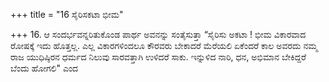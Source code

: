 +++
title = "16 ಸೈರಿಸಕಟಾ ಭೀಮ"

+++
16. ಆ ಸಂದರ್ಭವನ್ನರಿತುಕೊಂಡ ಪಾರ್ಥ ಅವನನ್ನು ಸಂತೈಸುತ್ತಾ “ಸೈರಿಸು ಅಕಟಾ ! ಭೀಮ ವಿಕಾರವಾದ ರೋಷಕ್ಕೆ ಇದು ಹೊತ್ತಲ್ಲ. ಎಲ್ಲ ವಿಕಾರಗಳಿಂದಲೂ ಕೌರವರು ಬೇಕಾದರೆ ಮೆರೆಯಲಿ ಏಕೆಂದರೆ ಕಾಲ ಅವರದು ನಮ್ಮ ರಾಜ ಯುಧಿಷ್ಠಿರನ ಧರ್ಮದ ನಿಲುವು ಸಾರವತ್ತಾಗಿ ಉಳಿದರೆ ಸಾಕು. ಇನ್ನುಳಿದ ನಾರಿ, ಧನ, ಅಭಿಮಾನ ಬೇಕಿದ್ದರೆ ಬೆಂದು ಹೋಗಲಿ" ಎಂದ
